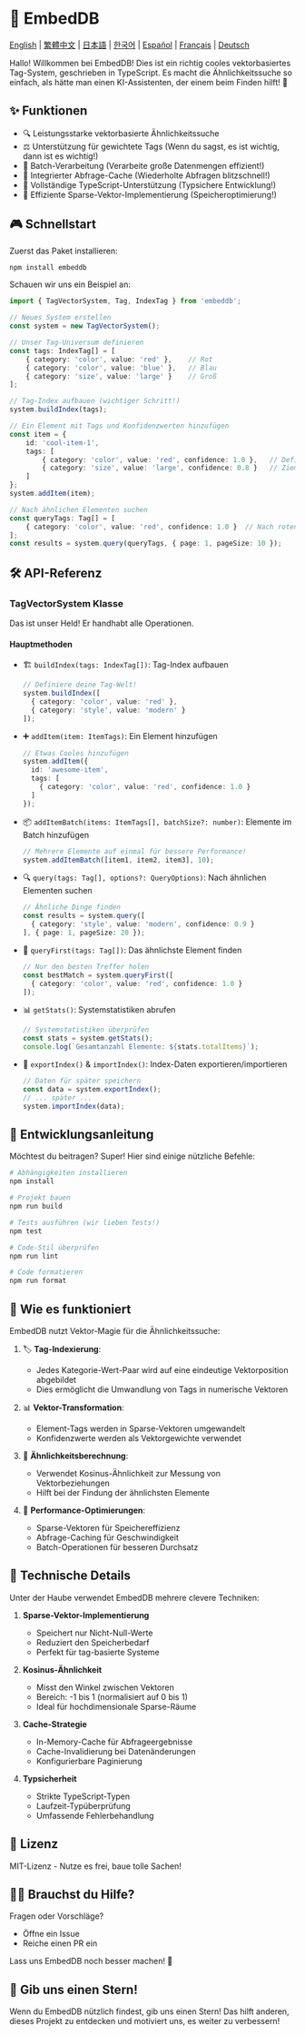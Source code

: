 # 🚀 EmbedDB

[English](README.md) | [繁體中文](README.zh-TW.md) | [日本語](README.ja.md) | [한국어](README.ko.md) | [Español](README.es.md) | [Français](README.fr.md) | [Deutsch](README.de.md)

Hallo! Willkommen bei EmbedDB! Dies ist ein richtig cooles vektorbasiertes Tag-System, geschrieben in TypeScript. Es macht die Ähnlichkeitssuche so einfach, als hätte man einen KI-Assistenten, der einem beim Finden hilft! 🎯

## ✨ Funktionen

- 🔍 Leistungsstarke vektorbasierte Ähnlichkeitssuche
- ⚖️ Unterstützung für gewichtete Tags (Wenn du sagst, es ist wichtig, dann ist es wichtig!)
- 🚄 Batch-Verarbeitung (Verarbeite große Datenmengen effizient!)
- 💾 Integrierter Abfrage-Cache (Wiederholte Abfragen blitzschnell!)
- 📝 Vollständige TypeScript-Unterstützung (Typsichere Entwicklung!)
- 🎯 Effiziente Sparse-Vektor-Implementierung (Speicheroptimierung!)

## 🎮 Schnellstart

Zuerst das Paket installieren:
```bash
npm install embeddb
```

Schauen wir uns ein Beispiel an:

```typescript
import { TagVectorSystem, Tag, IndexTag } from 'embeddb';

// Neues System erstellen
const system = new TagVectorSystem();

// Unser Tag-Universum definieren
const tags: IndexTag[] = [
    { category: 'color', value: 'red' },    // Rot
    { category: 'color', value: 'blue' },   // Blau
    { category: 'size', value: 'large' }    // Groß
];

// Tag-Index aufbauen (wichtiger Schritt!)
system.buildIndex(tags);

// Ein Element mit Tags und Konfidenzwerten hinzufügen
const item = {
    id: 'cool-item-1',
    tags: [
        { category: 'color', value: 'red', confidence: 1.0 },   // Definitiv rot!
        { category: 'size', value: 'large', confidence: 0.8 }   // Ziemlich groß
    ]
};
system.addItem(item);

// Nach ähnlichen Elementen suchen
const queryTags: Tag[] = [
    { category: 'color', value: 'red', confidence: 1.0 }  // Nach roten Dingen suchen
];
const results = system.query(queryTags, { page: 1, pageSize: 10 });
```

## 🛠 API-Referenz

### TagVectorSystem Klasse

Das ist unser Held! Er handhabt alle Operationen.

#### Hauptmethoden

- 🏗 `buildIndex(tags: IndexTag[])`: Tag-Index aufbauen
  ```typescript
  // Definiere deine Tag-Welt!
  system.buildIndex([
    { category: 'color', value: 'red' },
    { category: 'style', value: 'modern' }
  ]);
  ```

- ➕ `addItem(item: ItemTags)`: Ein Element hinzufügen
  ```typescript
  // Etwas Cooles hinzufügen
  system.addItem({
    id: 'awesome-item',
    tags: [
      { category: 'color', value: 'red', confidence: 1.0 }
    ]
  });
  ```

- 📦 `addItemBatch(items: ItemTags[], batchSize?: number)`: Elemente im Batch hinzufügen
  ```typescript
  // Mehrere Elemente auf einmal für bessere Performance!
  system.addItemBatch([item1, item2, item3], 10);
  ```

- 🔍 `query(tags: Tag[], options?: QueryOptions)`: Nach ähnlichen Elementen suchen
  ```typescript
  // Ähnliche Dinge finden
  const results = system.query([
    { category: 'style', value: 'modern', confidence: 0.9 }
  ], { page: 1, pageSize: 20 });
  ```

- 🎯 `queryFirst(tags: Tag[])`: Das ähnlichste Element finden
  ```typescript
  // Nur den besten Treffer holen
  const bestMatch = system.queryFirst([
    { category: 'color', value: 'red', confidence: 1.0 }
  ]);
  ```

- 📊 `getStats()`: Systemstatistiken abrufen
  ```typescript
  // Systemstatistiken überprüfen
  const stats = system.getStats();
  console.log(`Gesamtanzahl Elemente: ${stats.totalItems}`);
  ```

- 🔄 `exportIndex()` & `importIndex()`: Index-Daten exportieren/importieren
  ```typescript
  // Daten für später speichern
  const data = system.exportIndex();
  // ... später ...
  system.importIndex(data);
  ```

## 🔧 Entwicklungsanleitung

Möchtest du beitragen? Super! Hier sind einige nützliche Befehle:

```bash
# Abhängigkeiten installieren
npm install

# Projekt bauen
npm run build

# Tests ausführen (wir lieben Tests!)
npm test

# Code-Stil überprüfen
npm run lint

# Code formatieren
npm run format
```

## 🤔 Wie es funktioniert

EmbedDB nutzt Vektor-Magie für die Ähnlichkeitssuche:

1. 🏷 **Tag-Indexierung**:
   - Jedes Kategorie-Wert-Paar wird auf eine eindeutige Vektorposition abgebildet
   - Dies ermöglicht die Umwandlung von Tags in numerische Vektoren

2. 📊 **Vektor-Transformation**:
   - Element-Tags werden in Sparse-Vektoren umgewandelt
   - Konfidenzwerte werden als Vektorgewichte verwendet

3. 🎯 **Ähnlichkeitsberechnung**:
   - Verwendet Kosinus-Ähnlichkeit zur Messung von Vektorbeziehungen
   - Hilft bei der Findung der ähnlichsten Elemente

4. 🚀 **Performance-Optimierungen**:
   - Sparse-Vektoren für Speichereffizienz
   - Abfrage-Caching für Geschwindigkeit
   - Batch-Operationen für besseren Durchsatz

## 🧪 Technische Details

Unter der Haube verwendet EmbedDB mehrere clevere Techniken:

1. **Sparse-Vektor-Implementierung**
   - Speichert nur Nicht-Null-Werte
   - Reduziert den Speicherbedarf
   - Perfekt für tag-basierte Systeme

2. **Kosinus-Ähnlichkeit**
   - Misst den Winkel zwischen Vektoren
   - Bereich: -1 bis 1 (normalisiert auf 0 bis 1)
   - Ideal für hochdimensionale Sparse-Räume

3. **Cache-Strategie**
   - In-Memory-Cache für Abfrageergebnisse
   - Cache-Invalidierung bei Datenänderungen
   - Konfigurierbare Paginierung

4. **Typsicherheit**
   - Strikte TypeScript-Typen
   - Laufzeit-Typüberprüfung
   - Umfassende Fehlerbehandlung

## 📝 Lizenz

MIT-Lizenz - Nutze es frei, baue tolle Sachen!

## 🙋‍♂️ Brauchst du Hilfe?

Fragen oder Vorschläge?
- Öffne ein Issue
- Reiche einen PR ein

Lass uns EmbedDB noch besser machen! 🌟

## 🌟 Gib uns einen Stern!

Wenn du EmbedDB nützlich findest, gib uns einen Stern! Das hilft anderen, dieses Projekt zu entdecken und motiviert uns, es weiter zu verbessern!

